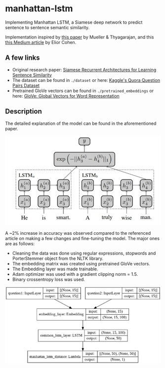 # manhattan-lstm

Implementing Manhattan LSTM, a Siamese deep network to predict sentence to sentence semantic similarity.

Implementation inspired by [this paper](http://www.mit.edu/~jonasm/info/MuellerThyagarajan_AAAI16.pdf) by Mueller & Thyagarajan, and this [this Medium article](https://medium.com/mlreview/implementing-malstm-on-kaggles-quora-question-pairs-competition-8b31b0b16a07) by Elior Cohen.

## A few links

- Original research paper: [Siamese Recurrent Architectures for Learning Sentence Similarity](http://www.mit.edu/~jonasm/info/MuellerThyagarajan_AAAI16.pdf)
- The dataset can be found in `./dataset` or here: [Kaggle's Quora Question Pairs Dataset](https://data.quora.com/First-Quora-Dataset-Release-Question-Pairs)
- Pretrained GloVe vectors can be found in `./pretrained_embeddings` or here: [GloVe: Global Vectors for Word Representation](https://nlp.stanford.edu/projects/glove/)

## Description

The detailed explanation of the model can be found in the aforementioned paper.

![MaLSTM model](img/malstm.JPG)

A ~2% increase in accuracy was observed compared to the referenced article on making a few changes and fine-tuning the model. The major ones are as follows:
- Cleaning the data was done using regular expressions, stopwords and PorterStemmer object from the NLTK library.
- The embedding matrix was created using pretrained GloVe vectors.
- The Embedding layer was made trainable.
- Adam optimizer was used with a gradient clipping norm = 1.5.
- Binary crossentropy loss was used.

![Model plot](img/model_plot.png)
